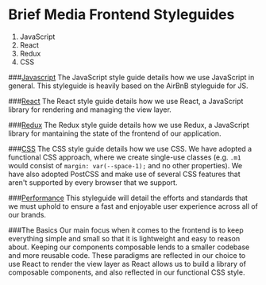 # Brief Media Frontend Styleguides

 1. JavaScript
 2. React
 3. Redux
 4. CSS

###[Javascript](https://github.com/briefmedia-digital/frontend-docs/blob/master/style-guide/JavaScript.md)
The JavaScript style guide details how we use JavaScript in general. This styleguide
is heavily based on the AirBnB styleguide for JS.

###[React](https://github.com/briefmedia-digital/frontend-docs/blob/master/style-guide/React.md)
The React style guide details how we use React, a JavaScript library for rendering and managing
the view layer.

###[Redux](https://github.com/briefmedia-digital/frontend-docs/blob/master/style-guide/Redux.md)
The Redux style guide details how we use Redux, a JavaScript library for mantaining the state of
the frontend of our application.

###[CSS](https://github.com/briefmedia-digital/frontend-docs/blob/master/style-guide/CSS.md)
The CSS style guide details how we use CSS. We have adopted a functional CSS approach, where we
create single-use classes (e.g. `.m1` would consist of `margin: var(--space-1);` and no other properties).
We have also adopted PostCSS and make use of several CSS features that aren't supported by every
browser that we support.

###[Performance](https://github.com/briefmedia-digital/frontend-docs/blob/master/style-guide/Performance.md)
This styleguide will detail the efforts and standards that we must uphold to ensure a fast and enjoyable
user experience across all of our brands.

###The Basics
Our main focus when it comes to the frontend is to keep everything simple and small so that it is
lightweight and easy to reason about. Keeping our components composable lends to a smaller codebase
and more reusable code. These paradigms are reflected in our choice to use React to render the view
layer as React allows us to build a library of composable components, and also reflected in our functional
CSS style.
